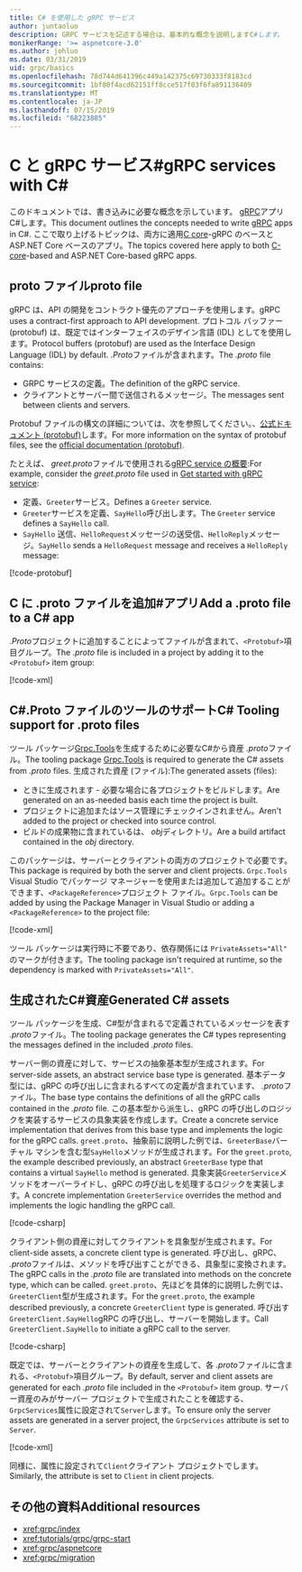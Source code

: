 ```yaml
---
title: C# を使用した gRPC サービス
author: juntaoluo
description: GRPC サービスを記述する場合は、基本的な概念を説明しますC#します。
monikerRange: '>= aspnetcore-3.0'
ms.author: johluo
ms.date: 03/31/2019
uid: grpc/basics
ms.openlocfilehash: 78d744d641396c449a142375c69730333f8183cd
ms.sourcegitcommit: 1bf80f4acd62151ff8cce517f03f6fa891136409
ms.translationtype: MT
ms.contentlocale: ja-JP
ms.lasthandoff: 07/15/2019
ms.locfileid: "68223885"
---
```

# <a name="grpc-services-with-c"></a><span data-ttu-id="36934-103">C と gRPC サービス\#</span><span class="sxs-lookup"><span data-stu-id="36934-103">gRPC services with C\#</span></span>

<span data-ttu-id="36934-104">このドキュメントでは、書き込みに必要な概念を示しています。 [gRPC](https://grpc.io/docs/guides/)アプリC#します。</span><span class="sxs-lookup"><span data-stu-id="36934-104">This document outlines the concepts needed to write [gRPC](https://grpc.io/docs/guides/) apps in C#.</span></span> <span data-ttu-id="36934-105">ここで取り上げるトピックは、両方に適用[C core](https://grpc.io/blog/grpc-stacks)-gRPC のベースと ASP.NET Core ベースのアプリ。</span><span class="sxs-lookup"><span data-stu-id="36934-105">The topics covered here apply to both [C-core](https://grpc.io/blog/grpc-stacks)-based and ASP.NET Core-based gRPC apps.</span></span>

## <a name="proto-file"></a><span data-ttu-id="36934-106">proto ファイル</span><span class="sxs-lookup"><span data-stu-id="36934-106">proto file</span></span>

<span data-ttu-id="36934-107">gRPC は、API の開発をコントラクト優先のアプローチを使用します。</span><span class="sxs-lookup"><span data-stu-id="36934-107">gRPC uses a contract-first approach to API development.</span></span> <span data-ttu-id="36934-108">プロトコル バッファー (protobuf) は、既定ではインターフェイスのデザイン言語 (IDL) としてを使用します。</span><span class="sxs-lookup"><span data-stu-id="36934-108">Protocol buffers (protobuf) are used as the Interface Design Language (IDL) by default.</span></span> <span data-ttu-id="36934-109">*.Proto*ファイルが含まれます。</span><span class="sxs-lookup"><span data-stu-id="36934-109">The *.proto* file contains:</span></span>

* <span data-ttu-id="36934-110">GRPC サービスの定義。</span><span class="sxs-lookup"><span data-stu-id="36934-110">The definition of the gRPC service.</span></span>
* <span data-ttu-id="36934-111">クライアントとサーバー間で送信されるメッセージ。</span><span class="sxs-lookup"><span data-stu-id="36934-111">The messages sent between clients and servers.</span></span>

<span data-ttu-id="36934-112">Protobuf ファイルの構文の詳細については、次を参照してください。、[公式ドキュメント (protobuf)](https://developers.google.com/protocol-buffers/docs/proto3)します。</span><span class="sxs-lookup"><span data-stu-id="36934-112">For more information on the syntax of protobuf files, see the [official documentation (protobuf)](https://developers.google.com/protocol-buffers/docs/proto3).</span></span>

<span data-ttu-id="36934-113">たとえば、 *greet.proto*ファイルで使用される[gRPC service の概要](xref:tutorials/grpc/grpc-start):</span><span class="sxs-lookup"><span data-stu-id="36934-113">For example, consider the *greet.proto* file used in [Get started with gRPC service](xref:tutorials/grpc/grpc-start):</span></span>

* <span data-ttu-id="36934-114">定義、`Greeter`サービス。</span><span class="sxs-lookup"><span data-stu-id="36934-114">Defines a `Greeter` service.</span></span>
* <span data-ttu-id="36934-115">`Greeter`サービスを定義、`SayHello`呼び出します。</span><span class="sxs-lookup"><span data-stu-id="36934-115">The `Greeter` service defines a `SayHello` call.</span></span>
* <span data-ttu-id="36934-116">`SayHello` 送信、`HelloRequest`メッセージの送受信、`HelloReply`メッセージ。</span><span class="sxs-lookup"><span data-stu-id="36934-116">`SayHello` sends a `HelloRequest` message and receives a `HelloReply` message:</span></span>

[!code-protobuf[](~/tutorials//grpc/grpc-start/sample/GrpcGreeter/Protos/greet.proto)]

## <a name="add-a-proto-file-to-a-c-app"></a><span data-ttu-id="36934-117">C に .proto ファイルを追加\#アプリ</span><span class="sxs-lookup"><span data-stu-id="36934-117">Add a .proto file to a C\# app</span></span>

<span data-ttu-id="36934-118">*.Proto*プロジェクトに追加することによってファイルが含まれて、`<Protobuf>`項目グループ。</span><span class="sxs-lookup"><span data-stu-id="36934-118">The *.proto* file is included in a project by adding it to the `<Protobuf>` item group:</span></span>

[!code-xml[](~/tutorials/grpc/grpc-start/sample/GrpcGreeter/GrpcGreeter.csproj?highlight=2&range=7-9)]

## <a name="c-tooling-support-for-proto-files"></a><span data-ttu-id="36934-119">C#.Proto ファイルのツールのサポート</span><span class="sxs-lookup"><span data-stu-id="36934-119">C# Tooling support for .proto files</span></span>

<span data-ttu-id="36934-120">ツール パッケージ[Grpc.Tools](https://www.nuget.org/packages/Grpc.Tools/)を生成するために必要なC#から資産 *.proto*ファイル。</span><span class="sxs-lookup"><span data-stu-id="36934-120">The tooling package [Grpc.Tools](https://www.nuget.org/packages/Grpc.Tools/) is required to generate the C# assets from *.proto* files.</span></span> <span data-ttu-id="36934-121">生成された資産 (ファイル):</span><span class="sxs-lookup"><span data-stu-id="36934-121">The generated assets (files):</span></span>

* <span data-ttu-id="36934-122">ときに生成されます - 必要な場合に各プロジェクトをビルドします。</span><span class="sxs-lookup"><span data-stu-id="36934-122">Are generated on an as-needed basis each time the project is built.</span></span>
* <span data-ttu-id="36934-123">プロジェクトに追加またはソース管理にチェックインされません。</span><span class="sxs-lookup"><span data-stu-id="36934-123">Aren't added to the project or checked into source control.</span></span>
* <span data-ttu-id="36934-124">ビルドの成果物に含まれているは、 *obj*ディレクトリ。</span><span class="sxs-lookup"><span data-stu-id="36934-124">Are a build artifact contained in the *obj* directory.</span></span>

<span data-ttu-id="36934-125">このパッケージは、サーバーとクライアントの両方のプロジェクトで必要です。</span><span class="sxs-lookup"><span data-stu-id="36934-125">This package is required by both the server and client projects.</span></span> <span data-ttu-id="36934-126">`Grpc.Tools` Visual Studio でパッケージ マネージャーを使用または追加して追加することができます、`<PackageReference>`プロジェクト ファイル。</span><span class="sxs-lookup"><span data-stu-id="36934-126">`Grpc.Tools` can be added by using the Package Manager in Visual Studio or adding a `<PackageReference>` to the project file:</span></span>

[!code-xml[](~/tutorials/grpc/grpc-start/sample/GrpcGreeter/GrpcGreeter.csproj?highlight=1&range=15)]

<span data-ttu-id="36934-127">ツール パッケージは実行時に不要であり、依存関係には `PrivateAssets="All"` のマークが付きます。</span><span class="sxs-lookup"><span data-stu-id="36934-127">The tooling package isn't required at runtime, so the dependency is marked with `PrivateAssets="All"`.</span></span>

## <a name="generated-c-assets"></a><span data-ttu-id="36934-128">生成されたC#資産</span><span class="sxs-lookup"><span data-stu-id="36934-128">Generated C# assets</span></span>

<span data-ttu-id="36934-129">ツール パッケージを生成、C#型が含まれるで定義されているメッセージを表す *.proto*ファイル。</span><span class="sxs-lookup"><span data-stu-id="36934-129">The tooling package generates the C# types representing the messages defined in the included *.proto* files.</span></span>

<span data-ttu-id="36934-130">サーバー側の資産に対して、サービスの抽象基本型が生成されます。</span><span class="sxs-lookup"><span data-stu-id="36934-130">For server-side assets, an abstract service base type is generated.</span></span> <span data-ttu-id="36934-131">基本データ型には、gRPC の呼び出しに含まれるすべての定義が含まれています、 *.proto*ファイル。</span><span class="sxs-lookup"><span data-stu-id="36934-131">The base type contains the definitions of all the gRPC calls contained in the *.proto* file.</span></span> <span data-ttu-id="36934-132">この基本型から派生し、gRPC の呼び出しのロジックを実装するサービスの具象実装を作成します。</span><span class="sxs-lookup"><span data-stu-id="36934-132">Create a concrete service implementation that derives from this base type and implements the logic for the gRPC calls.</span></span> <span data-ttu-id="36934-133">`greet.proto`、抽象前に説明した例では、`GreeterBase`バーチャル マシンを含む型`SayHello`メソッドが生成されます。</span><span class="sxs-lookup"><span data-stu-id="36934-133">For the `greet.proto`, the example described previously, an abstract `GreeterBase` type that contains a virtual `SayHello` method is generated.</span></span> <span data-ttu-id="36934-134">具象実装`GreeterService`メソッドをオーバーライドし、gRPC の呼び出しを処理するロジックを実装します。</span><span class="sxs-lookup"><span data-stu-id="36934-134">A concrete implementation `GreeterService` overrides the method and implements the logic handling the gRPC call.</span></span>

[!code-csharp[](~/tutorials//grpc/grpc-start/sample/GrpcGreeter/Services/GreeterService.cs?name=snippet)]

<span data-ttu-id="36934-135">クライアント側の資産に対してクライアントを具象型が生成されます。</span><span class="sxs-lookup"><span data-stu-id="36934-135">For client-side assets, a concrete client type is generated.</span></span> <span data-ttu-id="36934-136">呼び出し、gRPC、 *.proto*ファイルは、メソッドを呼び出すことができる、具象型に変換されます。</span><span class="sxs-lookup"><span data-stu-id="36934-136">The gRPC calls in the *.proto* file are translated into methods on the concrete type, which can be called.</span></span> <span data-ttu-id="36934-137">`greet.proto`、先ほどを具体的に説明した例では、`GreeterClient`型が生成されます。</span><span class="sxs-lookup"><span data-stu-id="36934-137">For the `greet.proto`, the example described previously, a concrete `GreeterClient` type is generated.</span></span> <span data-ttu-id="36934-138">呼び出す`GreeterClient.SayHello`gRPC の呼び出し、サーバーを開始します。</span><span class="sxs-lookup"><span data-stu-id="36934-138">Call `GreeterClient.SayHello` to initiate a gRPC call to the server.</span></span>

[!code-csharp[](~/tutorials//grpc/grpc-start/sample/GrpcGreeterClient/Program.cs?highlight=5-8&name=snippet)]

<span data-ttu-id="36934-139">既定では、サーバーとクライアントの資産を生成して、各 *.proto*ファイルに含まれる、`<Protobuf>`項目グループ。</span><span class="sxs-lookup"><span data-stu-id="36934-139">By default, server and client assets are generated for each *.proto* file included in the `<Protobuf>` item group.</span></span> <span data-ttu-id="36934-140">サーバー資産のみがサーバー プロジェクトで生成されたことを確認する、`GrpcServices`属性に設定されて`Server`します。</span><span class="sxs-lookup"><span data-stu-id="36934-140">To ensure only the server assets are generated in a server project, the `GrpcServices` attribute is set to `Server`.</span></span>

[!code-xml[](~/tutorials//grpc/grpc-start/sample/GrpcGreeter/GrpcGreeter.csproj?highlight=2&range=7-9)]

<span data-ttu-id="36934-141">同様に、属性に設定されて`Client`クライアント プロジェクトでします。</span><span class="sxs-lookup"><span data-stu-id="36934-141">Similarly, the attribute is set to `Client` in client projects.</span></span>

## <a name="additional-resources"></a><span data-ttu-id="36934-142">その他の資料</span><span class="sxs-lookup"><span data-stu-id="36934-142">Additional resources</span></span>

* <xref:grpc/index>
* <xref:tutorials/grpc/grpc-start>
* <xref:grpc/aspnetcore>
* <xref:grpc/migration>
